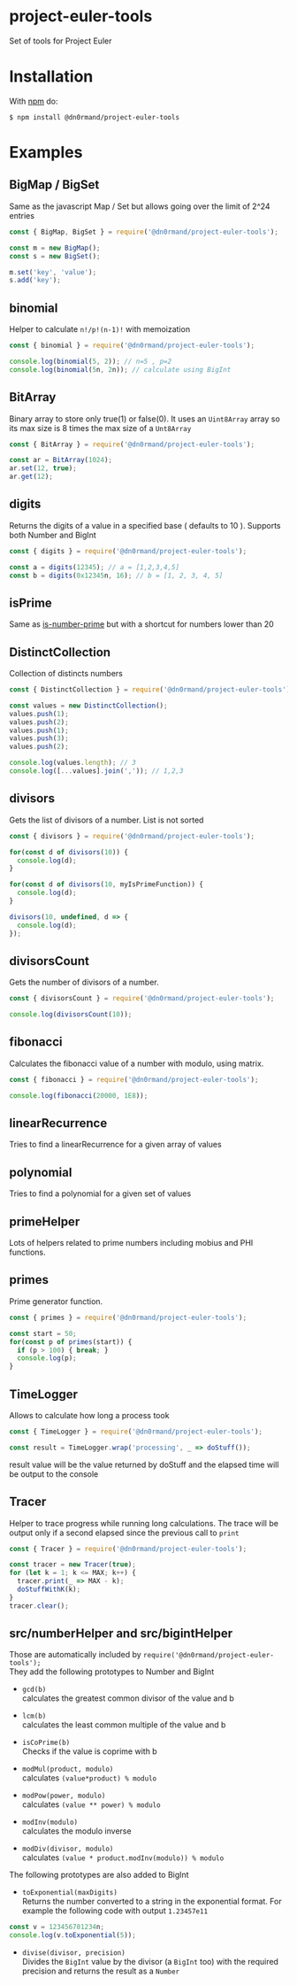 # project-euler-tools
Set of tools for Project Euler

# Installation

With [npm](https://www.npmjs.com/) do:

    $ npm install @dn0rmand/project-euler-tools

# Examples

## BigMap / BigSet
Same as the javascript Map / Set but allows going over the limit of 2^24 entries

```javascript
const { BigMap, BigSet } = require('@dn0rmand/project-euler-tools');

const m = new BigMap();
const s = new BigSet();

m.set('key', 'value');
s.add('key');
```

## binomial
Helper to calculate `n!/p!(n-1)!` with memoization

```javascript
const { binomial } = require('@dn0rmand/project-euler-tools');

console.log(binomial(5, 2)); // n=5 , p=2
console.log(binomial(5n, 2n)); // calculate using BigInt
```

## BitArray
Binary array to store only true(1) or false(0). It uses an `Uint8Array` array so its max size is 8 times the max size of a `Unt8Array`

```javascript
const { BitArray } = require('@dn0rmand/project-euler-tools');

const ar = BitArray(1024);
ar.set(12, true);
ar.get(12);
```

## digits
Returns the digits of a value in a specified base ( defaults to 10 ). Supports both Number and BigInt

```javascript
const { digits } = require('@dn0rmand/project-euler-tools');

const a = digits(12345); // a = [1,2,3,4,5]
const b = digits(0x12345n, 16); // b = [1, 2, 3, 4, 5]
```

## isPrime
Same as [is-number-prime](https://www.npmjs.com/package/is-number-prime) but with a shortcut for numbers lower than 20

## DistinctCollection
Collection of distincts numbers

```javascript
const { DistinctCollection } = require('@dn0rmand/project-euler-tools');

const values = new DistinctCollection();
values.push(1);
values.push(2);
values.push(1);
values.push(3);
values.push(2);

console.log(values.length); // 3
console.log([...values].join(',')); // 1,2,3
```

## divisors
Gets the list of divisors of a number. List is not sorted

```javascript
const { divisors } = require('@dn0rmand/project-euler-tools');

for(const d of divisors(10)) {
  console.log(d);
}

for(const d of divisors(10, myIsPrimeFunction)) {
  console.log(d);
}

divisors(10, undefined, d => {
  console.log(d);
});
```

## divisorsCount
Gets the number of divisors of a number.

```javascript
const { divisorsCount } = require('@dn0rmand/project-euler-tools');

console.log(divisorsCount(10));
```

## fibonacci
Calculates the fibonacci value of a number with modulo, using matrix.

```javascript
const { fibonacci } = require('@dn0rmand/project-euler-tools');

console.log(fibonacci(20000, 1E8));
```

## linearRecurrence
Tries to find a linearRecurrence for a given array of values

## polynomial
Tries to find a polynomial for a given set of values

## primeHelper
Lots of helpers related to prime numbers including mobius and PHI functions.

## primes
Prime generator function. 

```javascript
const { primes } = require('@dn0rmand/project-euler-tools');

const start = 50;
for(const p of primes(start)) {
  if (p > 100) { break; }
  console.log(p);
}
```

## TimeLogger
Allows to calculate how long a process took

```javascript
const { TimeLogger } = require('@dn0rmand/project-euler-tools');

const result = TimeLogger.wrap('processing', _ => doStuff()); 
```
result value will be the value returned by doStuff and the elapsed time will be output to the console

## Tracer
Helper to trace progress while running long calculations. The trace will be output only if a second elapsed since the previous call to `print`
```javascript
const { Tracer } = require('@dn0rmand/project-euler-tools');

const tracer = new Tracer(true);
for (let k = 1; k <= MAX; k++) {
  tracer.print(_ => MAX - k);
  doStuffWithK(k);
}
tracer.clear();
```

## src/numberHelper and src/bigintHelper

Those are automatically included by `require('@dn0rmand/project-euler-tools');`  
They add the following prototypes to Number and BigInt
- `gcd(b)`  
calculates the greatest common divisor of the value and b

- `lcm(b)`  
calculates the least common multiple of the value and b

- `isCoPrime(b)`  
Checks if the value is coprime with b

- `modMul(product, modulo)`  
calculates `(value*product) % modulo`

- `modPow(power, modulo)`  
calculates `(value ** power) % modulo`

- `modInv(modulo)`  
calculates the modulo inverse

- `modDiv(divisor, modulo)`  
calculates `(value * product.modInv(modulo)) % modulo`

The following prototypes are also added to BigInt
- `toExponential(maxDigits)`  
Returns the number converted to a string in the exponential format.
For example the following code with output `1.23457e11`
```javascript
const v = 123456781234n;
console.log(v.toExponential(5));
```  

- `divise(divisor, precision)`  
Divides the `BigInt` value by the divisor (a `BigInt` too) with the required precision and returns the result as a `Number`
